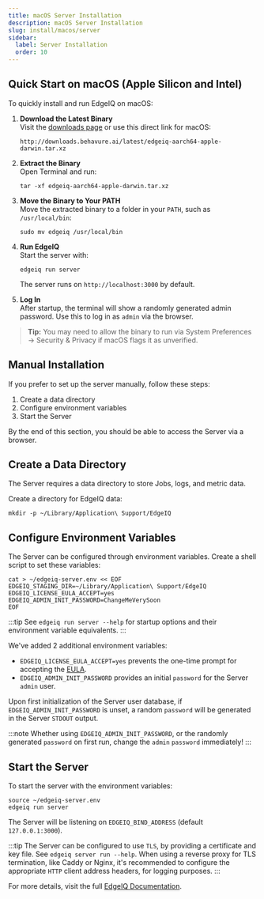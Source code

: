 ```yaml
---
title: macOS Server Installation
description: macOS Server Installation
slug: install/macos/server
sidebar:
  label: Server Installation
  order: 10
---
```


## Quick Start on macOS (Apple Silicon and Intel)

To quickly install and run EdgeIQ on macOS:

1. **Download the Latest Binary**  
   Visit the [downloads page](https://docs.behavure.ai/start/downloads/) or use this direct link for macOS:

   ```
   http://downloads.behavure.ai/latest/edgeiq-aarch64-apple-darwin.tar.xz
   ```

2. **Extract the Binary**  
   Open Terminal and run:

   ```
   tar -xf edgeiq-aarch64-apple-darwin.tar.xz
   ```

3. **Move the Binary to Your PATH**  
   Move the extracted binary to a folder in your `PATH`, such as `/usr/local/bin`:

   ```
   sudo mv edgeiq /usr/local/bin
   ```

4. **Run EdgeIQ**  
   Start the server with:

   ```
   edgeiq run server
   ```

   The server runs on `http://localhost:3000` by default.

5. **Log In**  
   After startup, the terminal will show a randomly generated admin password. Use this to log in as `admin` via the browser.

> **Tip:** You may need to allow the binary to run via System Preferences → Security & Privacy if macOS flags it as unverified.

## Manual Installation

If you prefer to set up the server manually, follow these steps:

1. Create a data directory
2. Configure environment variables
3. Start the Server

By the end of this section, you should be able to access the Server via a browser.

## Create a Data Directory

The Server requires a data directory to store Jobs, logs, and metric data.

Create a directory for EdgeIQ data:

```
mkdir -p ~/Library/Application\ Support/EdgeIQ
```

## Configure Environment Variables

The Server can be configured through environment variables. Create a shell script to set these variables:

```
cat > ~/edgeiq-server.env << EOF
EDGEIQ_STAGING_DIR=~/Library/Application\ Support/EdgeIQ
EDGEIQ_LICENSE_EULA_ACCEPT=yes
EDGEIQ_ADMIN_INIT_PASSWORD=ChangeMeVerySoon
EOF
```

:::tip
See `edgeiq run server --help` for startup options and their environment variable equivalents.
:::

We've added 2 additional environment variables:

- `EDGEIQ_LICENSE_EULA_ACCEPT=yes` prevents the one-time prompt for accepting the [EULA](/eula).
- `EDGEIQ_ADMIN_INIT_PASSWORD` provides an initial `password` for the Server `admin` user.

Upon first initialization of the Server user database, if `EDGEIQ_ADMIN_INIT_PASSWORD` is unset, a random `password` will be generated in the Server `STDOUT` output.

:::note
Whether using `EDGEIQ_ADMIN_INIT_PASSWORD`, or the randomly generated `password` on first run, change the `admin` `password` immediately!
:::

## Start the Server

To start the server with the environment variables:

```
source ~/edgeiq-server.env
edgeiq run server
```

The Server will be listening on `EDGEIQ_BIND_ADDRESS` (default `127.0.0.1:3000`).

:::tip
The Server can be configured to use `TLS`, by providing a certificate and key file. See `edgeiq server run --help`.
When using a reverse proxy for TLS termination, like Caddy or Nginx, it's recommended to configure the appropriate `HTTP` client address headers, for logging purposes.
:::

For more details, visit the full [EdgeIQ Documentation](https://docs.behavure.ai/).
